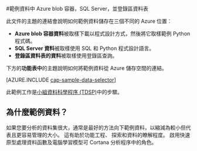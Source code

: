 <properties 
    pageTitle="範例資料中 Azure blob 容器，SQL Server，並登錄區資料表 |Microsoft Azure" 
    description="如何瀏覽各種 Azure enviromnents 中儲存的資料。" 
    services="machine-learning" 
    documentationCenter="" 
    authors="bradsev" 
    manager="jhubbard" 
    editor="cgronlun" />

<tags 
    ms.service="machine-learning" 
    ms.workload="data-services" 
    ms.tgt_pltfrm="na" 
    ms.devlang="na" 
    ms.topic="article" 
    ms.date="09/19/2016" 
    ms.author="fashah;garye;bradsev" /> 

#<a name="heading"></a>範例資料中 Azure blob 容器，SQL Server，並登錄區資料表

此文件的主題的連結會說明如何範例資料儲存在三個不同的 Azure 位置︰

- **Azure blob 容器資料**被取樣下載以程式設計方式，然後將它取樣範例 Python 程式碼。
- **SQL Server 資料**被取樣使用 SQL 和 Python 程式設計語言。 
- **登錄區資料表的資料**被取樣使用登錄區查詢。

下方的**功能表中**的主題說明如何將範例資料從 Azure 儲存空間的連結。 

[AZURE.INCLUDE [cap-sample-data-selector](../../includes/cap-sample-data-selector.md)]

此範例工作是[小組資料科學程序 (TDSP)](https://azure.microsoft.com/documentation/learning-paths/cortana-analytics-process/)中的步驟。

## <a name="why-sample-data"></a>為什麼範例資料？

如果您要分析的資料集很大，通常是最好的方法向下範例資料，以縮減為較小但代表且更容易管理的大小。 這有助於功能工程、 探索和資料的瞭解程度。 啟用快速原型處理資料函數及電腦學習模型可 Cortana 分析程序中的角色。



